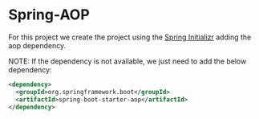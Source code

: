 # Spring-AOP

For this project we create the project using the [Spring Initializr](https://start.spring.io/) adding the aop dependency. 

NOTE: If the dependency is not available, we just need to add the below dependency:
```xml
<dependency>
  <groupId>org.springframework.boot</groupId>
  <artifactId>spring-boot-starter-aop</artifactId>
</dependency>
```
